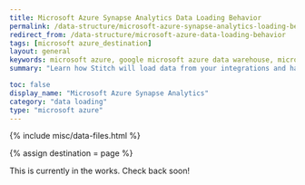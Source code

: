 ```yaml
---
title: Microsoft Azure Synapse Analytics Data Loading Behavior
permalink: /data-structure/microsoft-azure-synapse-analytics-loading-behavior
redirect_from: /data-structure/microsoft-azure-data-loading-behavior
tags: [microsoft azure_destination]
layout: general
keywords: microsoft azure, google microsoft azure data warehouse, microsoft azure data warehouse, microsoft azure etl, etl to microsoft azure
summary: "Learn how Stitch will load data from your integrations and handle various scenarios into a Microsoft Azure Synapse Analytics destination."

toc: false
display_name: "Microsoft Azure Synapse Analytics"
category: "data loading"
type: "microsoft azure"
---
```

{% include misc/data-files.html %}

{% assign destination = page %}

This is currently in the works. Check back soon!